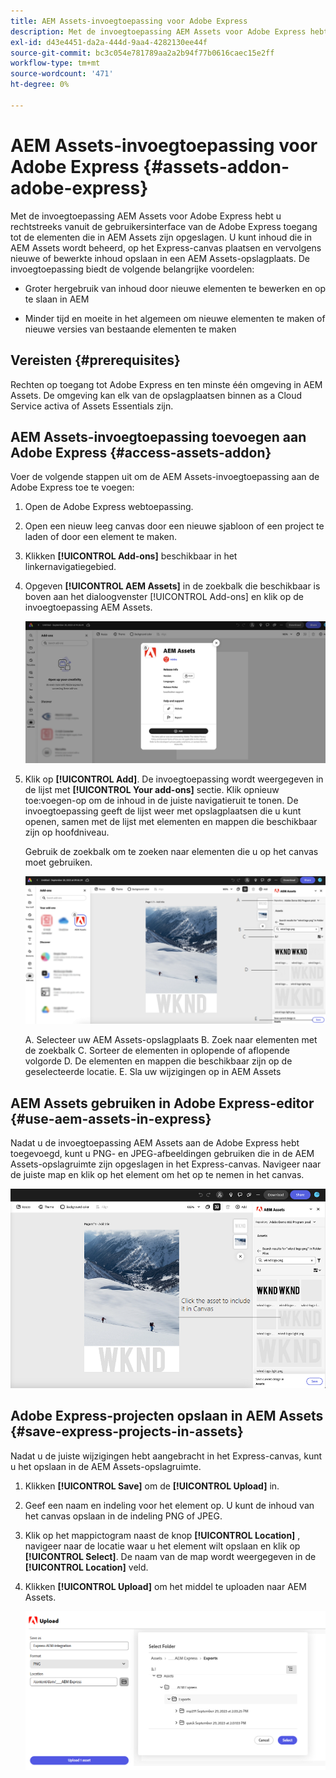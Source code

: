 ```yaml
---
title: AEM Assets-invoegtoepassing voor Adobe Express
description: Met de invoegtoepassing AEM Assets voor Adobe Express hebt u rechtstreeks vanuit de gebruikersinterface van de Adobe Express toegang tot de elementen die in AEM Assets zijn opgeslagen.
exl-id: d43e4451-da2a-444d-9aa4-4282130ee44f
source-git-commit: bc3c054e781789aa2a2b94f77b0616caec15e2ff
workflow-type: tm+mt
source-wordcount: '471'
ht-degree: 0%

---
```


# AEM Assets-invoegtoepassing voor Adobe Express {#assets-addon-adobe-express}

Met de invoegtoepassing AEM Assets voor Adobe Express hebt u rechtstreeks vanuit de gebruikersinterface van de Adobe Express toegang tot de elementen die in AEM Assets zijn opgeslagen. U kunt inhoud die in AEM Assets wordt beheerd, op het Express-canvas plaatsen en vervolgens nieuwe of bewerkte inhoud opslaan in een AEM Assets-opslagplaats. De invoegtoepassing biedt de volgende belangrijke voordelen:

* Groter hergebruik van inhoud door nieuwe elementen te bewerken en op te slaan in AEM

* Minder tijd en moeite in het algemeen om nieuwe elementen te maken of nieuwe versies van bestaande elementen te maken

## Vereisten {#prerequisites}

Rechten op toegang tot Adobe Express en ten minste één omgeving in AEM Assets. De omgeving kan elk van de opslagplaatsen binnen as a Cloud Service activa of Assets Essentials zijn.


## AEM Assets-invoegtoepassing toevoegen aan Adobe Express {#access-assets-addon}

Voer de volgende stappen uit om de AEM Assets-invoegtoepassing aan de Adobe Express toe te voegen:

1. Open de Adobe Express webtoepassing.

1. Open een nieuw leeg canvas door een nieuwe sjabloon of een project te laden of door een element te maken.

1. Klikken **[!UICONTROL Add-ons]** beschikbaar in het linkernavigatiegebied.

1. Opgeven **[!UICONTROL AEM Assets]** in de zoekbalk die beschikbaar is boven aan het dialoogvenster [!UICONTROL Add-ons] en klik op de invoegtoepassing AEM Assets.

   ![AEM Assets-invoegtoepassing](assets/aem-assets-add-on.png)

1. Klik op **[!UICONTROL Add]**. De invoegtoepassing wordt weergegeven in de lijst met **[!UICONTROL Your add-ons]** sectie. Klik opnieuw toe:voegen-op om de inhoud in de juiste navigatieruit te tonen. De invoegtoepassing geeft de lijst weer met opslagplaatsen die u kunt openen, samen met de lijst met elementen en mappen die beschikbaar zijn op hoofdniveau.

   Gebruik de zoekbalk om te zoeken naar elementen die u op het canvas moet gebruiken.

   ![Middelen zoeken in de invoegtoepassing AEM Assets](assets/assets-add-on-browse-assets.png)

   A. Selecteer uw AEM Assets-opslagplaats B. Zoek naar elementen met de zoekbalk C. Sorteer de elementen in oplopende of aflopende volgorde D. De elementen en mappen die beschikbaar zijn op de geselecteerde locatie. E. Sla uw wijzigingen op in AEM Assets



## AEM Assets gebruiken in Adobe Express-editor {#use-aem-assets-in-express}

Nadat u de invoegtoepassing AEM Assets aan de Adobe Express hebt toegevoegd, kunt u PNG- en JPEG-afbeeldingen gebruiken die in de AEM Assets-opslagruimte zijn opgeslagen in het Express-canvas. Navigeer naar de juiste map en klik op het element om het op te nemen in het canvas.

![Elementen opnemen uit de invoegtoepassing Elementen](assets/aem-assets-add-on-include-assets.png)


## Adobe Express-projecten opslaan in AEM Assets {#save-express-projects-in-assets}

Nadat u de juiste wijzigingen hebt aangebracht in het Express-canvas, kunt u het opslaan in de AEM Assets-opslagruimte.

1. Klikken **[!UICONTROL Save]** om de **[!UICONTROL Upload]** in.
1. Geef een naam en indeling voor het element op. U kunt de inhoud van het canvas opslaan in de indeling PNG of JPEG.

1. Klik op het mappictogram naast de knop **[!UICONTROL Location]** , navigeer naar de locatie waar u het element wilt opslaan en klik op **[!UICONTROL Select]**. De naam van de map wordt weergegeven in de **[!UICONTROL Location]** veld.

1. Klikken **[!UICONTROL Upload]** om het middel te uploaden naar AEM Assets.

   ![Elementen opslaan in AEM](assets/aem-assets-add-on-save.png)
